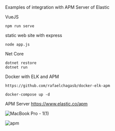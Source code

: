 Examples of integration with APM Server of Elastic

VueJS

    npm run serve
  
  
 static web site with express
 
    node app.js

Net Core

    dotnet restore
    dotnet run

Docker with ELK and APM

    https://github.com/rafaelchagasb/docker-elk-apm

    docker-compose up -d

APM Server
    https://www.elastic.co/apm


![MacBook Pro - 1(1)](https://user-images.githubusercontent.com/724699/83466454-83dda700-a44d-11ea-8df8-029de77119e9.png)


![apm](https://user-images.githubusercontent.com/724699/83464945-af11c780-a448-11ea-80f1-bd936f50bf48.png)


